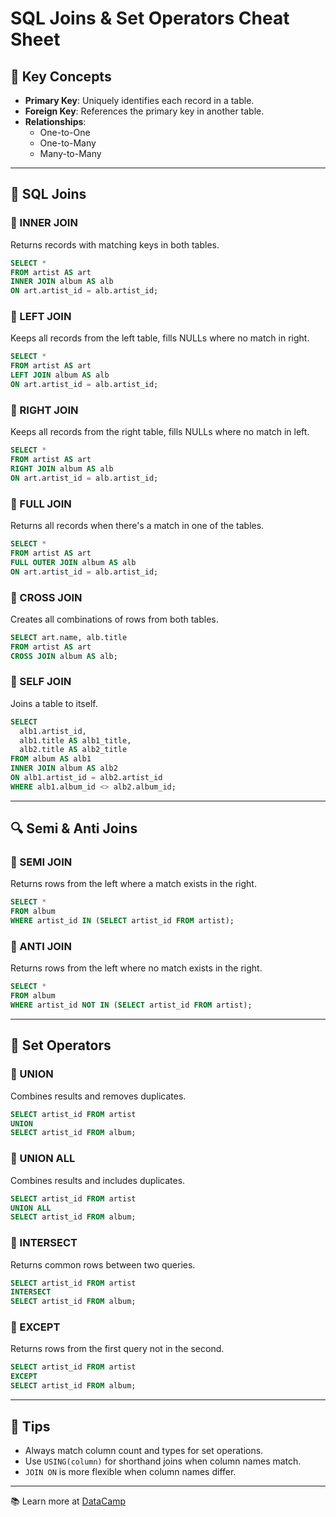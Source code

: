 # SQL Joins & Set Operators Cheat Sheet

## 🔑 Key Concepts
- **Primary Key**: Uniquely identifies each record in a table.
- **Foreign Key**: References the primary key in another table.
- **Relationships**:
  - One-to-One
  - One-to-Many
  - Many-to-Many

---

## 🤝 SQL Joins

### 🔹 INNER JOIN
Returns records with matching keys in both tables.
```sql
SELECT * 
FROM artist AS art
INNER JOIN album AS alb 
ON art.artist_id = alb.artist_id;
```

### 🔹 LEFT JOIN
Keeps all records from the left table, fills NULLs where no match in right.
```sql
SELECT * 
FROM artist AS art
LEFT JOIN album AS alb 
ON art.artist_id = alb.artist_id;
```

### 🔹 RIGHT JOIN
Keeps all records from the right table, fills NULLs where no match in left.
```sql
SELECT * 
FROM artist AS art
RIGHT JOIN album AS alb 
ON art.artist_id = alb.artist_id;
```

### 🔹 FULL JOIN
Returns all records when there's a match in one of the tables.
```sql
SELECT * 
FROM artist AS art
FULL OUTER JOIN album AS alb 
ON art.artist_id = alb.artist_id;
```

### 🔹 CROSS JOIN
Creates all combinations of rows from both tables.
```sql
SELECT art.name, alb.title
FROM artist AS art
CROSS JOIN album AS alb;
```

### 🔹 SELF JOIN
Joins a table to itself.
```sql
SELECT 
  alb1.artist_id, 
  alb1.title AS alb1_title, 
  alb2.title AS alb2_title
FROM album AS alb1
INNER JOIN album AS alb2 
ON alb1.artist_id = alb2.artist_id 
WHERE alb1.album_id <> alb2.album_id;
```

---

## 🔍 Semi & Anti Joins

### 🔹 SEMI JOIN
Returns rows from the left where a match exists in the right.
```sql
SELECT * 
FROM album 
WHERE artist_id IN (SELECT artist_id FROM artist);
```

### 🔹 ANTI JOIN
Returns rows from the left where no match exists in the right.
```sql
SELECT * 
FROM album 
WHERE artist_id NOT IN (SELECT artist_id FROM artist);
```

---

## 🧮 Set Operators

### 🔹 UNION
Combines results and removes duplicates.
```sql
SELECT artist_id FROM artist
UNION
SELECT artist_id FROM album;
```

### 🔹 UNION ALL
Combines results and includes duplicates.
```sql
SELECT artist_id FROM artist
UNION ALL
SELECT artist_id FROM album;
```

### 🔹 INTERSECT
Returns common rows between two queries.
```sql
SELECT artist_id FROM artist
INTERSECT
SELECT artist_id FROM album;
```

### 🔹 EXCEPT
Returns rows from the first query not in the second.
```sql
SELECT artist_id FROM artist
EXCEPT
SELECT artist_id FROM album;
```

---

## 📌 Tips
- Always match column count and types for set operations.
- Use `USING(column)` for shorthand joins when column names match.
- `JOIN ON` is more flexible when column names differ.

---

📚 Learn more at [DataCamp](https://www.datacamp.com)
